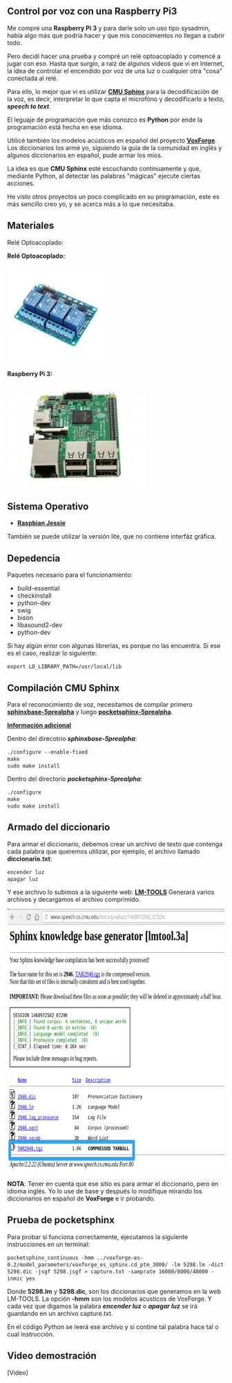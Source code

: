 Control por voz con una Raspberry Pi3
---
Me compré una **Raspberry Pi 3** y para darle solo un uso tipo sysadmin, había algo más que podría hacer y que mis conocimientos no llegan a cubrir todo.

Pero decidí hacer una prueba y compré un relé optoacoplado y comencé a jugar con eso. Hasta que surgío, a raíz de algunos videos que vi en Internet, la idea de controlar el encendido por voz de una luz o cualquier otra "cosa" conectada al relé.

Para ello, lo mejor que vi es utilizar **[CMU Sphinx](http://cmusphinx.sourceforge.net/)** para la decodificación de la voz, es decir, interpretar lo que capta el microfóno y decodificarlo a texto, ***speech to text***.

El leguaje de programación que más conozco es **Python** por ende la programación está hecha en ese idioma.

Utilicé también los modelos acústicos en español del proyecto **[VoxForge](http://www.voxforge.org/es)**. Los diccionarios los armé yo, siguiendo la guia de la comunidad en inglés y algunos diccionarios en español, pude armar los míos.

La idea es que **CMU Sphinx** esté escuchando continuamente y que, mediante Python, al detectar las palabras "mágicas" ejecute ciertas acciones.

He visto otros proyectos un poco complicado en su programación, este es más sencillo creo yo, y se acerca más a lo que necesitaba.

Materiales
---
Relé Optoacoplado:

**Relé Optoacoplado:**

![](imagenes/rele_optoacoplado.jpg) 

**Raspberry Pi 3:**

<img src="imagenes/raspberry-pi3.jpg" alt="Smiley face" height="240" width="320"> 

Sistema Operativo
---
* **[Raspbian Jessie](https://www.raspberrypi.org/downloads/raspbian/)**

También se puede utilizar la versión lite, que no contiene interfáz gráfica.

Depedencia
----
Paquetes necesario para el funcionamiento:

* build-essential
* checkinstall
* python-dev
* swig
* bison
* libasound2-dev
* python-dev

Si hay algún error con algunas librerías, es porque no las encuentra. Si ese es el caso, realizar lo siguiente:

	export LD_LIBRARY_PATH=/usr/local/lib

Compilación CMU Sphinx
---
Para el reconocimiento de voz, necesitamos de compilar primero   [**sphinxbase-5prealpha**](http://ufpr.dl.sourceforge.net/project/cmusphinx/sphinxbase/5prealpha/sphinxbase-5prealpha.tar.gz) y luego [**pocketsphinx-5prealpha**](http://ufpr.dl.sourceforge.net/project/cmusphinx/pocketsphinx/5prealpha/pocketsphinx-5prealpha.tar.gz).

**[Información adicional](https://element2048.wordpress.com/2007/03/09/comando-make-y-configure/)**

Dentro del direcotrio ***sphinxbase-5prealpha***:

	./configure --enable-fixed
	make
	sudo make install

Dentro del directorio ***pocketsphinx-5prealpha***: 

	./configure
	make
	sudo make install

Armado del diccionario
---
Para armar el diccionario, debemos crear un archivo de texto que contenga cada palabra que queremos utilizar, por ejemplo, el archivo llamado **diccionario.txt**:

	encender luz
	apagar luz

Y ese archivo lo subimos a la siguiente web: **[LM-TOOLS](www.speech.cs.cmu.edu/tools/lmtool-new.html)**
Generará varios archivos y decargamos el archivo comprimido.

 <img src="imagenes/LM-TOOLS.png" alt="Smiley face" height="610" width="720"> 

**NOTA**: Tener en cuenta que ese sitio es para armar el diccionario, pero en idioma inglés. Yo lo use de base y después lo modifique mirando los diccionarios en español de **VoxForge** e ir probando.

Prueba de pocketsphinx
---
Para probar si funciona correctamente, ejecutamos la siguiente instrucciones en un terminal:

	pocketsphinx_continuous -hmm ../voxforge-es-0.2/model_parameters/voxforge_es_sphinx.cd_ptm_3000/ -lm 5298.lm -dict 5298.dic -jsgf 5298.jsgf > capture.txt -samprate 16000/8000/48000 -inmic yes

Donde **5298.lm** y **5298.dic**, son los diccionarios que generamos en la web LM-TOOLS. La opción **-hmm** son los modelos acusticos de VoxForge.
Y cada vez que digamos la palabra ***encender luz*** o ***apagar luz*** se irá guardando en un archivo capture.txt.

En el código Python se leerá ese archivo y si contine tal palabra hace tal o cual instrucción.

Video demostración
---
[Video]
